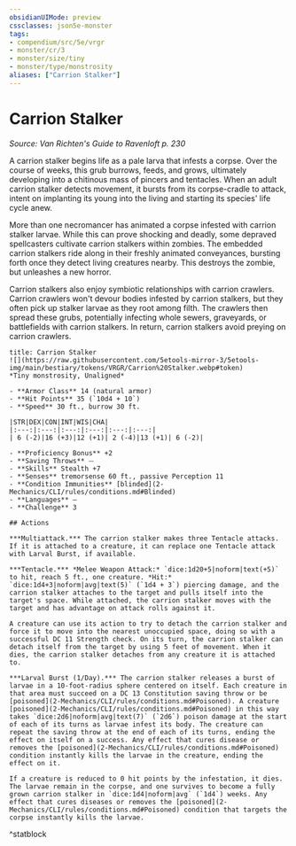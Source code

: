 ```yaml
---
obsidianUIMode: preview
cssclasses: json5e-monster
tags:
- compendium/src/5e/vrgr
- monster/cr/3
- monster/size/tiny
- monster/type/monstrosity
aliases: ["Carrion Stalker"]
---
```

# Carrion Stalker
*Source: Van Richten's Guide to Ravenloft p. 230*  

A carrion stalker begins life as a pale larva that infests a corpse. Over the course of weeks, this grub burrows, feeds, and grows, ultimately developing into a chitinous mass of pincers and tentacles. When an adult carrion stalker detects movement, it bursts from its corpse-cradle to attack, intent on implanting its young into the living and starting its species' life cycle anew.

More than one necromancer has animated a corpse infested with carrion stalker larvae. While this can prove shocking and deadly, some depraved spellcasters cultivate carrion stalkers within zombies. The embedded carrion stalkers ride along in their freshly animated conveyances, bursting forth once they detect living creatures nearby. This destroys the zombie, but unleashes a new horror.

Carrion stalkers also enjoy symbiotic relationships with carrion crawlers. Carrion crawlers won't devour bodies infested by carrion stalkers, but they often pick up stalker larvae as they root among filth. The crawlers then spread these grubs, potentially infecting whole sewers, graveyards, or battlefields with carrion stalkers. In return, carrion stalkers avoid preying on carrion crawlers.

```ad-statblock
title: Carrion Stalker
![](https://raw.githubusercontent.com/5etools-mirror-3/5etools-img/main/bestiary/tokens/VRGR/Carrion%20Stalker.webp#token)
*Tiny monstrosity, Unaligned*

- **Armor Class** 14 (natural armor)
- **Hit Points** 35 (`10d4 + 10`)
- **Speed** 30 ft., burrow 30 ft.

|STR|DEX|CON|INT|WIS|CHA|
|:---:|:---:|:---:|:---:|:---:|:---:|
| 6 (-2)|16 (+3)|12 (+1)| 2 (-4)|13 (+1)| 6 (-2)|

- **Proficiency Bonus** +2
- **Saving Throws** ⏤
- **Skills** Stealth +7
- **Senses** tremorsense 60 ft., passive Perception 11
- **Condition Immunities** [blinded](2-Mechanics/CLI/rules/conditions.md#Blinded)
- **Languages** —
- **Challenge** 3

## Actions

***Multiattack.*** The carrion stalker makes three Tentacle attacks. If it is attached to a creature, it can replace one Tentacle attack with Larval Burst, if available.

***Tentacle.*** *Melee Weapon Attack:* `dice:1d20+5|noform|text(+5)` to hit, reach 5 ft., one creature. *Hit:* `dice:1d4+3|noform|avg|text(5)` (`1d4 + 3`) piercing damage, and the carrion stalker attaches to the target and pulls itself into the target's space. While attached, the carrion stalker moves with the target and has advantage on attack rolls against it.

A creature can use its action to try to detach the carrion stalker and force it to move into the nearest unoccupied space, doing so with a successful DC 11 Strength check. On its turn, the carrion stalker can detach itself from the target by using 5 feet of movement. When it dies, the carrion stalker detaches from any creature it is attached to.

***Larval Burst (1/Day).*** The carrion stalker releases a burst of larvae in a 10-foot-radius sphere centered on itself. Each creature in that area must succeed on a DC 13 Constitution saving throw or be [poisoned](2-Mechanics/CLI/rules/conditions.md#Poisoned). A creature [poisoned](2-Mechanics/CLI/rules/conditions.md#Poisoned) in this way takes `dice:2d6|noform|avg|text(7)` (`2d6`) poison damage at the start of each of its turns as larvae infest its body. The creature can repeat the saving throw at the end of each of its turns, ending the effect on itself on a success. Any effect that cures disease or removes the [poisoned](2-Mechanics/CLI/rules/conditions.md#Poisoned) condition instantly kills the larvae in the creature, ending the effect on it.

If a creature is reduced to 0 hit points by the infestation, it dies. The larvae remain in the corpse, and one survives to become a fully grown carrion stalker in `dice:1d4|noform|avg` (`1d4`) weeks. Any effect that cures diseases or removes the [poisoned](2-Mechanics/CLI/rules/conditions.md#Poisoned) condition that targets the corpse instantly kills the larvae.
```
^statblock